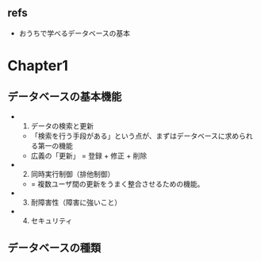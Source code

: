 ## refs

- おうちで学べるデータベースの基本

# Chapter1

## データベースの基本機能

- 1. データの検索と更新
  - 「検索を行う手段がある」という点が、まずはデータベースに求められる第一の機能
  - 広義の「更新」 = 登録 + 修正 + 削除
- 2. 同時実行制御（排他制御）
  - = 複数ユーザ間の更新をうまく整合させるための機能。
- 3. 耐障害性（障害に強いこと）
- 4. セキュリティ

## データベースの種類
